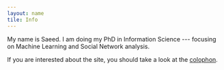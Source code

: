 ```yaml
---
layout: name
tile: Info
---
```


My name is Saeed. I am doing my PhD in Information Science --- focusing on Machine Learning and Social Network analysis.

If you are interested about the site, you should take a look at the
[colophon](/info/colophon.html).

